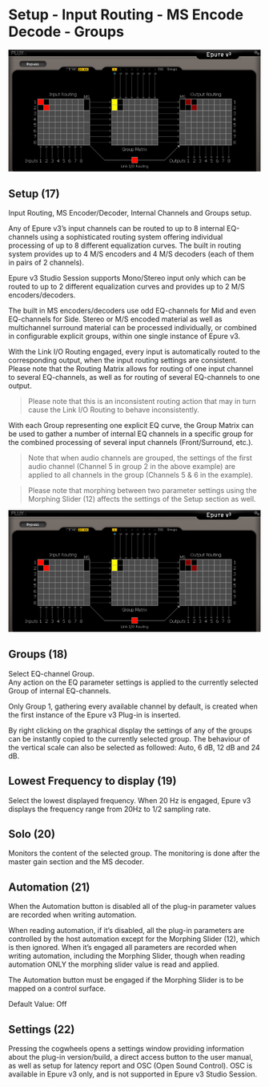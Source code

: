 # Setup - Input Routing - MS Encode Decode - Groups

![](../include/Epure_02.png)

## Setup (17)
Input Routing, MS Encoder/Decoder, Internal Channels and Groups setup.

Any of Epure v3’s input channels can be routed to up to 8 internal EQ-channels using a sophisticated routing system
offering individual processing of up to 8 different equalization curves. The built in routing system provides up to 4
M/S encoders and 4 M/S decoders (each of them in pairs of 2 channels).

Epure v3 Studio Session supports Mono/Stereo input only which can be routed to up to 2 different equalization
curves and provides up to 2 M/S encoders/decoders.

The built in MS encoders/decoders use odd EQ-channels for Mid and even EQ-channels for Side.
Stereo or M/S encoded material as well as multichannel surround material can be processed individually, or combined 
in configurable explicit groups, within one single instance of Epure v3.

With the Link I/O Routing engaged, every input is automatically routed to the corresponding output, when the input
routing settings are consistent. Please note that the Routing Matrix allows for routing of one input channel to
several EQ-channels, as well as for routing of several EQ-channels to one output. 
> Please note that this is an inconsistent routing action that may in turn cause the Link I/O Routing to behave 
> inconsistently.

With each Group representing one explicit EQ curve, the Group Matrix can be used to gather a number of internal
EQ channels in a specific group for the combined processing of several input channels (Front/Surround, etc.). 
> Note that when audio channels are grouped, the settings of the first audio channel (Channel 5 in group 2 in the above 
example) are applied to all channels in the group (Channels 5 & 6 in the example).

> Please note that morphing between two parameter settings using the Morphing Slider (12) affects the settings of
the Setup section as well.

![](../include/Epure_02.png)

## Groups (18)
Select EQ-channel Group.  
Any action on the EQ parameter settings is applied to the currently selected Group of internal EQ-channels.

Only Group 1, gathering every available channel by default, is created when the first instance of the Epure v3 Plug-in
is inserted.

By right clicking on the graphical display the settings of any of the groups can be instantly copied to the currently
selected group. The behaviour of the vertical scale can also be selected as followed: Auto, 6 dB, 12 dB and 24 dB.

## Lowest Frequency to display (19)
Select the lowest displayed frequency.
When 20 Hz is engaged, Epure v3 displays the frequency range from 20Hz to 1/2 sampling rate.

## Solo (20)
Monitors the content of the selected group.
The monitoring is done after the master gain section and the MS decoder.

## Automation (21)
When the Automation button is disabled all of the plug-in parameter values are recorded when writing automation.

When reading automation, if it’s disabled, all the plug-in parameters are controlled by the host automation except
for the Morphing Slider (12), which is then ignored. When it’s engaged all parameters are recorded when writing
automation, including the Morphing Slider, though when reading automation ONLY the morphing slider value is
read and applied.

The Automation button must be engaged if the Morphing Slider is to be mapped on a control surface.

Default Value: Off

## Settings (22)
Pressing the cogwheels opens a settings window providing information about the plug-in version/build, a direct access 
button to the user manual, as well as setup for latency report and OSC (Open Sound Control). OSC is available
in Epure v3 only, and is not supported in Epure v3 Studio Session.

